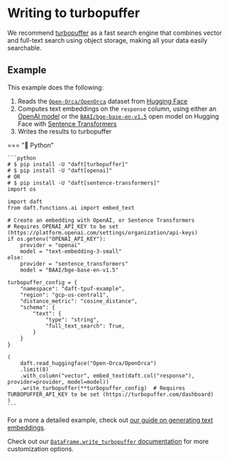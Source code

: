 # Writing to turbopuffer

We recommend [turbopuffer](https://turbopuffer.com/) as a fast search engine that combines vector and full-text search using object storage, making all your data easily searchable.

## Example

This example does the following:

1. Reads the [`Open-Orca/OpenOrca`](https://huggingface.co/datasets/Open-Orca/OpenOrca) dataset from [Hugging Face](https://huggingface.co/)
2. Computes text embeddings on the `response` column, using either an [OpenAI model](https://platform.openai.com/docs/models/text-embedding-3-small) or the [`BAAI/bge-base-en-v1.5`](https://huggingface.co/BAAI/bge-base-en-v1.5) open model on Hugging Face with [Sentence Transformers](https://sbert.net/index.html)
3. Writes the results to turbopuffer

=== "🐍 Python"

    ```python
    # $ pip install -U "daft[turbopuffer]"
    # $ pip install -U "daft[openai]"
    # OR
    # $ pip install -U "daft[sentence-transformers]"
    import os

    import daft
    from daft.functions.ai import embed_text

    # Create an embedding with OpenAI, or Sentence Transformers
    # Requires OPENAI_API_KEY to be set (https://platform.openai.com/settings/organization/api-keys)
    if os.getenv("OPENAI_API_KEY"):
        provider = "openai"
        model = "text-embedding-3-small"
    else:
        provider = "sentence_transformers"
        model = "BAAI/bge-base-en-v1.5"

    turbopuffer_config = {
        "namespace": "daft-tpuf-example",
        "region": "gcp-us-central1",
        "distance_metric": "cosine_distance",
        "schema": {
            "text": {
                "type": "string",
                "full_text_search": True,
            }
        }
    }

    (
        daft.read_huggingface("Open-Orca/OpenOrca")
        .limit(8)
        .with_column("vector", embed_text(daft.col("response"), provider=provider, model=model))
        .write_turbopuffer(**turbopuffer_config)  # Requires TURBOPUFFER_API_KEY to be set (https://turbopuffer.com/dashboard)
    )
    ```

For a more a detailed example, check out [our guide on generating text embeddings](../examples/text-embeddings.md).

Check out our [`DataFrame.write_turbopuffer` documentation](../../api/dataframe#daft.DataFrame.write_turbopuffer) for more customization options.
